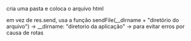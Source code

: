 cria uma pasta e coloca o arquivo html 

em vez de res.send, usa a função sendFile(__dirname + "diretório do arquivo")
    -> __dirname: "diretorio da aplicação"
    -> para evitar erros por causa de rotas